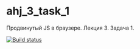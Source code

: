 # ahj_3_task_1
Продвинутый JS в браузере. Лекция 3. Задача 1.

[![Build status](https://ci.appveyor.com/api/projects/status/0ytwvkk9y6mt5gb4?svg=true)](https://ci.appveyor.com/project/serviktor050/ahj-3-task-1)

